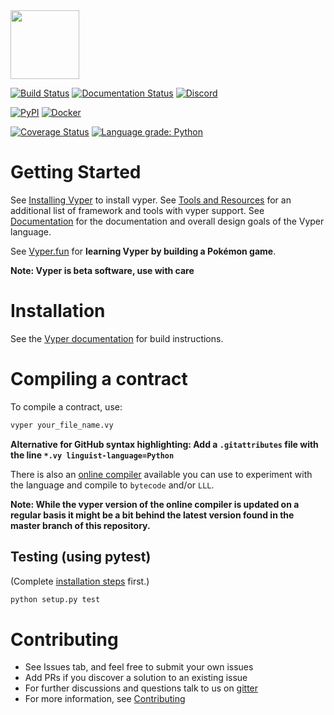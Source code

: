 
<img src="https://raw.githubusercontent.com/vyperlang/vyper/master/logo/vyper-logo-transparent.svg?sanitize=true" alt="" width="110">

[![Build Status](https://github.com/vyperlang/vyper/workflows/Test/badge.svg)](https://github.com/vyperlang/vyper/actions)
[![Documentation Status](https://readthedocs.org/projects/vyper/badge/?version=latest)](http://vyper.readthedocs.io/en/latest/?badge=latest "ReadTheDocs")
[![Discord](https://img.shields.io/discord/591914197219016707.svg?label=%23vyper)](https://discord.gg/abJEARdx3Q)

[![PyPI](https://badge.fury.io/py/vyper.svg)](https://pypi.org/project/vyper "PyPI")
[![Docker](https://images.microbadger.com/badges/version/vyperlang/vyper.svg)](https://hub.docker.com/r/vyperlang/vyper "DockerHub")

[![Coverage Status](https://codecov.io/gh/vyperlang/vyper/branch/master/graph/badge.svg)](https://codecov.io/gh/vyperlang/vyper "Codecov")
[![Language grade: Python](https://img.shields.io/lgtm/grade/python/g/vyperlang/vyper.svg?logo=lgtm&logoWidth=18)](https://lgtm.com/projects/g/vyperlang/vyper/context:python)

# Getting Started
See [Installing Vyper](http://vyper.readthedocs.io/en/latest/installing-vyper.html) to install vyper.
See [Tools and Resources](https://github.com/vyperlang/vyper/wiki/Vyper-tools-and-resources) for an additional list of framework and tools with vyper support.
See [Documentation](http://vyper.readthedocs.io/en/latest/index.html) for the documentation and overall design goals of the Vyper language.

See [Vyper.fun](https://vyper.fun?ref=vyperlang) for **learning Vyper by building a Pokémon game**. 

**Note: Vyper is beta software, use with care**

# Installation
See the [Vyper documentation](https://vyper.readthedocs.io/en/latest/installing-vyper.html)
for build instructions.

# Compiling a contract
To compile a contract, use:
```bash
vyper your_file_name.vy
```

**Alternative for GitHub syntax highlighting: Add a `.gitattributes` file with the line `*.vy linguist-language=Python`**

There is also an [online compiler](https://vyper.online/) available you can use to experiment with
the language and compile to ``bytecode`` and/or ``LLL``.

**Note: While the vyper version of the online compiler is updated on a regular basis it might
be a bit behind the latest version found in the master branch of this repository.**

## Testing (using pytest)

(Complete [installation steps](https://vyper.readthedocs.io/en/latest/installing-vyper.html) first.)

```bash
python setup.py test
```

# Contributing
* See Issues tab, and feel free to submit your own issues
* Add PRs if you discover a solution to an existing issue
* For further discussions and questions talk to us on [gitter](https://gitter.im/vyperlang/community)
* For more information, see [Contributing](http://vyper.readthedocs.io/en/latest/contributing.html)
